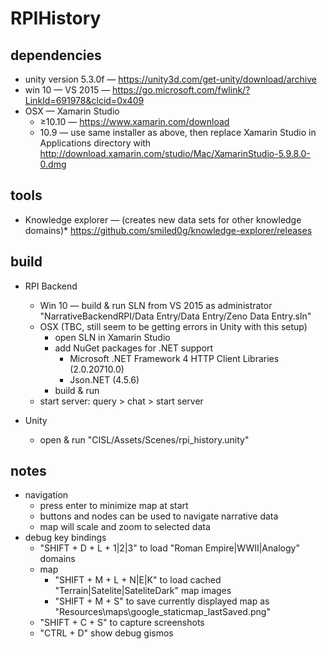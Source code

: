 # RPIHistory

## dependencies
* unity version 5.3.0f — https://unity3d.com/get-unity/download/archive
* win 10 — VS 2015 — https://go.microsoft.com/fwlink/?LinkId=691978&clcid=0x409
* OSX — Xamarin Studio
  * ≥10.10  — https://www.xamarin.com/download
  * 10.9 — use same installer as above, then replace Xamarin Studio in Applications directory with http://download.xamarin.com/studio/Mac/XamarinStudio-5.9.8.0-0.dmg

## tools
* Knowledge explorer — (creates new data sets for other knowledge domains)* https://github.com/smiled0g/knowledge-explorer/releases

## build

* RPI Backend
  * Win 10 — build & run SLN from VS 2015 as administrator "NarrativeBackendRPI/Data Entry/Data Entry/Zeno Data Entry.sln"
  * OSX (TBC, still seem to be getting errors in Unity with this setup)
    * open SLN in Xamarin Studio
    * add NuGet packages for .NET support
      * Microsoft .NET Framework 4 HTTP Client Libraries (2.0.20710.0)
      * Json.NET (4.5.6)
    * build & run
  * start server: query > chat > start server

* Unity
  * open & run "CISL/Assets/Scenes/rpi_history.unity"

## notes
* navigation
  * press enter to minimize map at start
  * buttons and nodes can be used to navigate narrative data
  * map will scale and zoom to selected data
* debug key bindings
  * "SHIFT + D + L + 1|2|3" to load "Roman Empire|WWII|Analogy" domains
  * map
    * "SHIFT + M + L + N|E|K" to load cached "Terrain|Satelite|SateliteDark" map images
    * "SHIFT + M + S" to save currently displayed map as "Resources\maps\google_staticmap_lastSaved.png"
  * "SHIFT + C + S" to capture screenshots
  * "CTRL + D" show debug gismos
